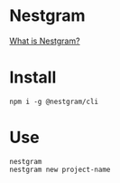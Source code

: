 # Nestgram

[What is Nestgram?](https://degreetpro.gitbook.io/nestgram/)

# Install

```
npm i -g @nestgram/cli
```

# Use

```
nestgram
nestgram new project-name
```